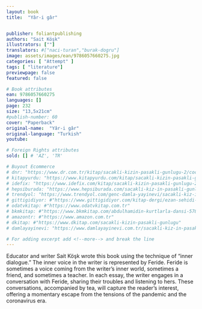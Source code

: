 ```yaml
---
layout: book
title:  "Yâr-i gâr"


publisher: foliantpublishing
authors: "Sait Köşk"
illustrators: [""]
translators: #["naci-turan","burak-dogru"]
image: assets/images/ean/9786057660275.jpg
categories: [ "Attempt" ]
tags: [ "literature"]
previewpage: false
featured: false

# Book attributes
ean: 9786057660275
languages: []
page: 232
size: "13,5x21cm"
#publish-number: 60
cover: "Paperback"
original-name:  "Yâr-i gâr"
original-language: "Turkish"
youtube:

# Foreign Rights attributes
sold: [] # 'AZ', 'TR'

# Buyout Ecommerce
# dnr: "https://www.dr.com.tr/kitap/sacakli-kizin-pasakli-gunlugu-2/cocuk-ve-genclik/genclik-10-yas/roman-oyku/urunno=0001893059001"
# kitapyurdu: "https://www.kitapyurdu.com/kitap/sacakli-kizin-pasakli-gunlugu-2-/560122.html&filter_name=Sa%C3%A7akl%C4%B1+K%C4%B1z%27%C4%B1n+Pasakl%C4%B1+G%C3%BCnl%C3%BC%C4%9F%C3%BC+2"
# idefix: "https://www.idefix.com/kitap/sacakli-kizin-pasakli-gunlugu-2/cocuk-ve-genclik/genclik-10-yas/roman-oyku/urunno=0001893059001"
# hepsiburada: "https://www.hepsiburada.com/sacakli-kiz-in-pasakli-gunlugu-2-damla-yayinevi-p-HBV000012ER86"
# trendyol: "https://www.trendyol.com/genc-damla-yayinevi/sacakli-kiz-in-pasakli-gunlugu-2-p-54825777"
# gittigidiyor: #"https://www.gittigidiyor.com/kitap-dergi/ezan-sehidi-adnan-menderes_pdp_732728793"
# odatvkitap: #"https://www.odatvkitap.com.tr"
# bkmkitap: #"https://www.bkmkitap.com/abdulhamidin-kurtlarla-dansi-578226"
# amazontr: #"https://www.amazon.com.tr"
# dkitap: #"https://www.dkitap.com/sacakli-kizin-pasakli-gunlugu"
# damlayayinevi: "https://www.damlayayinevi.com.tr/sacakli-kiz-in-pasakli-gunlugu-2-bu-iste-bi-terslik-var"

# For adding excerpt add <!--more--> and break the line
---
```

Educator and writer Sait Köşk wrote this book
using the technique of “inner dialogue.” The inner
voice in the writer is represented by Feride. Feride
is sometimes a voice coming from the writer’s
inner world, sometimes a friend, and sometimes
a teacher. In each essay, the writer engages in a
conversation with Feride, sharing their troubles
and listening to hers. These conversations, accompanied by tea, will capture the reader’s interest,
offering a momentary escape from the tensions of
the pandemic and the coronavirus era.
<!--more--> 

